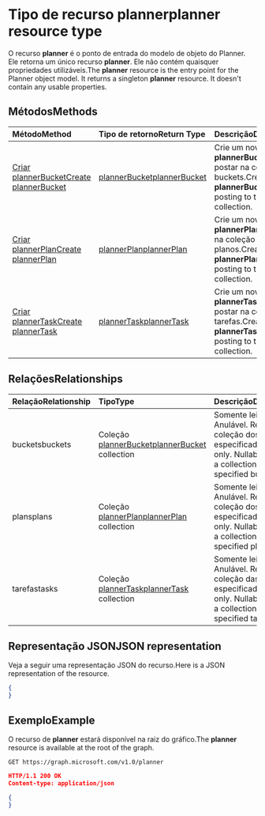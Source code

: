 # <a name="planner-resource-type"></a><span data-ttu-id="8f637-101">Tipo de recurso planner</span><span class="sxs-lookup"><span data-stu-id="8f637-101">planner resource type</span></span>

<span data-ttu-id="8f637-p101">O recurso **planner** é o ponto de entrada do modelo de objeto do Planner. Ele retorna um único recurso **planner**.  Ele não contém quaisquer propriedades utilizáveis.</span><span class="sxs-lookup"><span data-stu-id="8f637-p101">The **planner** resource is the entry point for the Planner object model. It returns a singleton **planner** resource.  It doesn't contain any usable properties.</span></span>


## <a name="methods"></a><span data-ttu-id="8f637-105">Métodos</span><span class="sxs-lookup"><span data-stu-id="8f637-105">Methods</span></span>

| <span data-ttu-id="8f637-106">Método</span><span class="sxs-lookup"><span data-stu-id="8f637-106">Method</span></span>           | <span data-ttu-id="8f637-107">Tipo de retorno</span><span class="sxs-lookup"><span data-stu-id="8f637-107">Return Type</span></span>    |<span data-ttu-id="8f637-108">Descrição</span><span class="sxs-lookup"><span data-stu-id="8f637-108">Description</span></span>|
|:---------------|:--------|:----------|
|[<span data-ttu-id="8f637-109">Criar plannerBucket</span><span class="sxs-lookup"><span data-stu-id="8f637-109">Create plannerBucket</span></span>](../api/planner_post_buckets.md) |[<span data-ttu-id="8f637-110">plannerBucket</span><span class="sxs-lookup"><span data-stu-id="8f637-110">plannerBucket</span></span>](plannerbucket.md)| <span data-ttu-id="8f637-111">Crie um novo **plannerBucket** ao postar na coleção de buckets.</span><span class="sxs-lookup"><span data-stu-id="8f637-111">Create a new **plannerBucket** by posting to the buckets collection.</span></span>|
|[<span data-ttu-id="8f637-112">Criar plannerPlan</span><span class="sxs-lookup"><span data-stu-id="8f637-112">Create plannerPlan</span></span>](../api/planner_post_plans.md) |[<span data-ttu-id="8f637-113">plannerPlan</span><span class="sxs-lookup"><span data-stu-id="8f637-113">plannerPlan</span></span>](plannerplan.md)| <span data-ttu-id="8f637-114">Crie um novo **plannerPlan** ao postar na coleção de planos.</span><span class="sxs-lookup"><span data-stu-id="8f637-114">Create a new **plannerPlan** by posting to the plans collection.</span></span>|
|[<span data-ttu-id="8f637-115">Criar plannerTask</span><span class="sxs-lookup"><span data-stu-id="8f637-115">Create plannerTask</span></span>](../api/planner_post_tasks.md) |[<span data-ttu-id="8f637-116">plannerTask</span><span class="sxs-lookup"><span data-stu-id="8f637-116">plannerTask</span></span>](plannertask.md)| <span data-ttu-id="8f637-117">Crie um novo **plannerTask** ao postar na coleção de tarefas.</span><span class="sxs-lookup"><span data-stu-id="8f637-117">Create a new **plannerTask** by posting to the tasks collection.</span></span>|

## <a name="relationships"></a><span data-ttu-id="8f637-118">Relações</span><span class="sxs-lookup"><span data-stu-id="8f637-118">Relationships</span></span>
| <span data-ttu-id="8f637-119">Relação</span><span class="sxs-lookup"><span data-stu-id="8f637-119">Relationship</span></span> | <span data-ttu-id="8f637-120">Tipo</span><span class="sxs-lookup"><span data-stu-id="8f637-120">Type</span></span>   |<span data-ttu-id="8f637-121">Descrição</span><span class="sxs-lookup"><span data-stu-id="8f637-121">Description</span></span>|
|:---------------|:--------|:----------|
|<span data-ttu-id="8f637-122">buckets</span><span class="sxs-lookup"><span data-stu-id="8f637-122">buckets</span></span>|<span data-ttu-id="8f637-123">Coleção [plannerBucket](plannerbucket.md)</span><span class="sxs-lookup"><span data-stu-id="8f637-123">[plannerBucket](plannerbucket.md) collection</span></span>| <span data-ttu-id="8f637-p102">Somente leitura. Anulável. Retorna uma coleção dos buckets especificados</span><span class="sxs-lookup"><span data-stu-id="8f637-p102">Read-only. Nullable. Returns a collection of the specified buckets</span></span>|
|<span data-ttu-id="8f637-127">plans</span><span class="sxs-lookup"><span data-stu-id="8f637-127">plans</span></span>|<span data-ttu-id="8f637-128">Coleção [plannerPlan](plannerplan.md)</span><span class="sxs-lookup"><span data-stu-id="8f637-128">[plannerPlan](plannerplan.md) collection</span></span>| <span data-ttu-id="8f637-p103">Somente leitura. Anulável. Retorna uma coleção dos planos especificados</span><span class="sxs-lookup"><span data-stu-id="8f637-p103">Read-only. Nullable. Returns a collection of the specified plans</span></span>|
|<span data-ttu-id="8f637-132">tarefas</span><span class="sxs-lookup"><span data-stu-id="8f637-132">tasks</span></span>|<span data-ttu-id="8f637-133">Coleção [plannerTask](plannertask.md)</span><span class="sxs-lookup"><span data-stu-id="8f637-133">[plannerTask](plannertask.md) collection</span></span>| <span data-ttu-id="8f637-p104">Somente leitura. Anulável. Retorna uma coleção das tarefas especificadas</span><span class="sxs-lookup"><span data-stu-id="8f637-p104">Read-only. Nullable. Returns a collection of the specified tasks</span></span>|

## <a name="json-representation"></a><span data-ttu-id="8f637-137">Representação JSON</span><span class="sxs-lookup"><span data-stu-id="8f637-137">JSON representation</span></span>
<span data-ttu-id="8f637-138">Veja a seguir uma representação JSON do recurso.</span><span class="sxs-lookup"><span data-stu-id="8f637-138">Here is a JSON representation of the resource.</span></span>

<!-- {
  "blockType": "resource",
  "baseType": "microsoft.graph.entity",
  "@odata.type": "microsoft.graph.planner"
}-->

```json
{
}
```

## <a name="example"></a><span data-ttu-id="8f637-139">Exemplo</span><span class="sxs-lookup"><span data-stu-id="8f637-139">Example</span></span>

<span data-ttu-id="8f637-140">O recurso de **planner** estará disponível na raiz do gráfico.</span><span class="sxs-lookup"><span data-stu-id="8f637-140">The **planner** resource is available at the root of the graph.</span></span>

<!--{
  "blockType": "request"
}-->
```http
GET https://graph.microsoft.com/v1.0/planner
```

<!--{
  "blockType": "response",
  "truncated": true,
  "@odata.type": "microsoft.graph.planner"
}-->
```json
HTTP/1.1 200 OK
Content-type: application/json

{
}
```

<!-- uuid: 8fcb5dbc-d5aa-4681-8e31-b001d5168d79
2015-10-25 14:57:30 UTC -->
<!-- {
  "type": "#page.annotation",
  "description": "planner resource",
  "keywords": "",
  "section": "documentation",
  "tocPath": ""
}-->